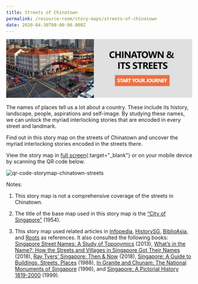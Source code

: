 ```yaml
---
title: Streets of Chinatown
permalink: /resource-room/story-maps/streets-of-chinatown
date: 2020-04-30T00:00:00.000Z
---
```

<img src="/images/storymap-image-chinatown-streets.png" alt="storymap-chinatown-streets"/>

The names of places tell us a lot about a country. These include its history, landscape, people, aspirations and self-image. By studying these names, we can unlock the myriad interlocking stories that are encoded in every street and landmark. 

Find out in this story map on the streets of Chinatown and uncover the myriad interlocking stories encoded in the streets there.

View the story map in [full screen](https://nlb.geoicon.com/spatialdiscovery/storymaps/chinatown/index.html){:target="_blank"} or on your mobile device by scanning the QR code below.

<img src="/images/qr-code-storymap-chinatown-streets.png" alt="qr-code-storymap-chinatown-streets" style="width:200px;" />

Notes:
1. This story map is not a comprehensive coverage of the streets in Chinatown.

2. The title of the base map used in this story map is the [“City of Singapore”]( https://www.nas.gov.sg/archivesonline/maps_building_plans/record-details/f90605b3-115c-11e3-83d5-0050568939ad) (1954).

3. This story map used related articles in [Infopedia](https://eresources.nlb.gov.sg/infopedia/), [HistorySG](http://eresources.nlb.gov.sg/history), [BiblioAsia](https://www.nlb.gov.sg/Browse/BiblioAsia.aspx), and [Roots](https://www.roots.sg/) as references. It also consulted the following books: [Singapore Street Names: A Study of Toponymics](https://eservice.nlb.gov.sg/item_holding.aspx?bid=200123850) (2013), [What’s in the Name?: How the Streets and Villages in Singapore Got Their Names](https://eservice.nlb.gov.sg/item_holding.aspx?bid=202924449) (2018), [Ray Tyers’ Singapore: Then & Now](https://eservice.nlb.gov.sg/item_holding.aspx?bid=203784837) (2018), [Singapore: A Guide to Buildings, Streets, Places](http://eservice.nlb.gov.sg/item_holding.aspx?bid=4712298) (1988), [In Granite and Chunam: The National Monuments of Singapore](http://eservice.nlb.gov.sg/item_holding_s.aspx?bid=7919754) (1996), and [Singapore: A Pictorial History 1819-2000](http://eservice.nlb.gov.sg/item_holding.aspx?bid=9651676) (1999).